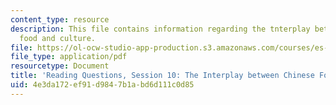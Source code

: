 ```yaml
---
content_type: resource
description: This file contains information regarding the tnterplay between chinese
  food and culture.
file: https://ol-ocw-studio-app-production.s3.amazonaws.com/courses/es-272-culture-tech-spring-2003/4e3da172ef91d9847b1abd6d111c0d85_MITES_272S03_q10.pdf
file_type: application/pdf
resourcetype: Document
title: 'Reading Questions, Session 10: The Interplay between Chinese Food and Culture'
uid: 4e3da172-ef91-d984-7b1a-bd6d111c0d85
---
```

